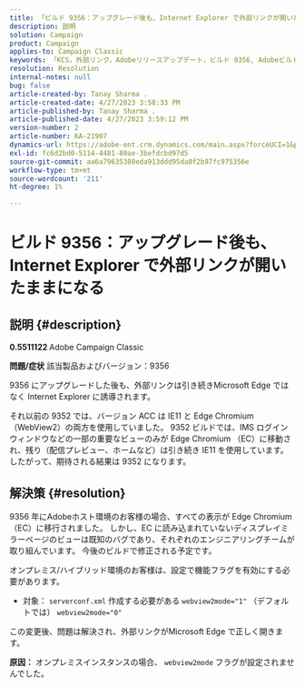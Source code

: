 ```yaml
---
title: 「ビルド 9356：アップグレード後も、Internet Explorer で外部リンクが開いたままになる」
description: 説明
solution: Campaign
product: Campaign
applies-to: Campaign Classic
keywords: 「KCS，外部リンク，Adobeリリースアップデート，ビルド 9356, Adobeビルドアップデート」
resolution: Resolution
internal-notes: null
bug: false
article-created-by: Tanay Sharma .
article-created-date: 4/27/2023 3:58:33 PM
article-published-by: Tanay Sharma .
article-published-date: 4/27/2023 3:59:12 PM
version-number: 2
article-number: KA-21907
dynamics-url: https://adobe-ent.crm.dynamics.com/main.aspx?forceUCI=1&pagetype=entityrecord&etn=knowledgearticle&id=d3937e56-14e5-ed11-a7c7-6045bd0061cb
exl-id: fc6d2bd0-5114-4481-80ae-3befdcbd97d5
source-git-commit: aa6a79635380eda913ddd95da0f2b97fc975356e
workflow-type: tm+mt
source-wordcount: '211'
ht-degree: 1%

---
```


# ビルド 9356：アップグレード後も、Internet Explorer で外部リンクが開いたままになる

## 説明 {#description}

<b>0.5511122 </b>
Adobe Campaign Classic

<b>問題/症状</b>
該当製品およびバージョン：9356

9356 にアップグレードした後も、外部リンクは引き続きMicrosoft Edge ではなく Internet Explorer に誘導されます。

それ以前の 9352 では、バージョン ACC は IE11 と Edge Chromium （WebView2）の両方を使用していました。 9352 ビルドでは、IMS ログインウィンドウなどの一部の重要なビューのみが Edge Chromium （EC）に移動され、残り（配信プレビュー、ホームなど）は引き続き IE11 を使用しています。 したがって、期待される結果は 9352 になります。




## 解決策 {#resolution}


9356 年にAdobeホスト環境のお客様の場合、すべての表示が Edge Chromium （EC）に移行されました。 しかし、EC に読み込まれていないディスプレイミラーページのビューは既知のバグであり、それぞれのエンジニアリングチームが取り組んでいます。 今後のビルドで修正される予定です。

オンプレミス/ハイブリッド環境のお客様は、設定で機能フラグを有効にする必要があります。

- 対象： `serverconf.xml` 作成する必要がある `webview2mode="1"` （デフォルトでは） `webview2mode="0"`


この変更後、問題は解決され、外部リンクがMicrosoft Edge で正しく開きます。

<b>原因：</b>
オンプレミスインスタンスの場合、 `webview2mode` フラグが設定されませんでした。
